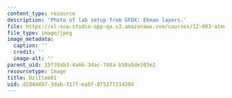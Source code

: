 ```yaml
---
content_type: resource
description: 'Photo of lab setup from GFDX: Ekman layers.'
file: https://ol-ocw-studio-app-qa.s3.amazonaws.com/courses/12-003-atmosphere-ocean-and-climate-dynamics-fall-2008/d284d4973dab317feabf8f5277214204_DzlItem81.jpg
file_type: image/jpeg
image_metadata:
  caption: ''
  credit: ''
  image-alt: ''
parent_uid: 15f39ab3-4a66-34ac-748a-b58a5de103e2
resourcetype: Image
title: DzlItem81
uid: d284d497-3dab-317f-eabf-8f5277214204
---
```

